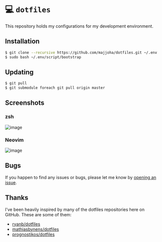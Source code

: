 # 💻 `dotfiles`
This repository holds my configurations for my development environment.

## Installation
```bash
$ git clone --recursive https://github.com/majjoha/dotfiles.git ~/.env
$ sudo bash ~/.env/script/bootstrap
```

## Updating
```bash
$ git pull
$ git submodule foreach git pull origin master
```

## Screenshots
### zsh
![image](https://s3.amazonaws.com/f.cl.ly/items/2k0v29110D1J1x1m1N2u/Screen%20Shot%202016-06-11%20at%2023.26.30.png?v=516c3022)
### Neovim
![image](https://s3.amazonaws.com/f.cl.ly/items/3Y2C3W1b2T2D1s0N2L0m/Screen%20Shot%202016-06-11%20at%2023.42.21.png?v=179f7ec0)

## Bugs
If you happen to find any issues or bugs, please let me know by
[opening an issue](https://github.com/majjoha/dotfiles/issues).

## Thanks
I've been heavily inspired by many of the dotfiles repositories here on GitHub.
These are some of them:
* [ryanb/dotfiles](https://github.com/ryanb/dotfiles)
* [mathiasbynens/dotfiles](https://github.com/mathiasbynens/dotfiles)
* [prognostikos/dotfiles](https://github.com/prognostikos/dotfiles)
